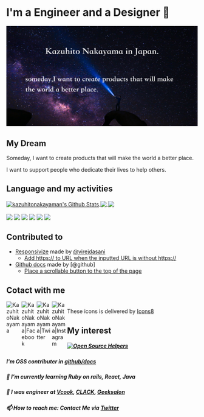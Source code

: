 # I'm a Engineer and a Designer 🙋‍
<img src="./images/Github_profile_img.png">

## My Dream
Someday, I want to create products that will make the world a better place.

I want to support people who dedicate their lives to help others.

## Language and my activities
<a href="https://github.com/anuraghazra/github-readme-stats">
  <img align="center" alt="kazuhitonakayaman's Github Stats" src="https://github-readme-stats.vercel.app/api?username=kazuhitonakayama&show_icons=true&hide_border=true&count_private=true&include_all_commits=true&bg_color=30,e96443,904e95&title_color=fff&text_color=fff&icon_color=fff" />
</a>
<a href="https://github.com/anuraghazra/github-readme-stats">
  <img align="center" src="https://github-readme-stats.anuraghazra1.vercel.app/api/top-langs/?username=kazuhitonakayama&hide_border=true&layout=compact&bg_color=30,e96443,904e95&title_color=fff&text_color=fff&icon_color=fff"" />
</a>
<a href="https://github.com/anuraghazra/github-readme-stats">
  <img align="center" src="https://github-profile-trophy.vercel.app/?username=kazuhitonakayama&theme=monokai" />
</a>

<br>
<br>
<span><img width="30px" src="https://img.icons8.com/dusk/128/000000/html-5.png"/></span>
<span><img width="30px" src="https://img.icons8.com/dusk/64/000000/css3.png"/></span>
<span><img width="30px" src="https://img.icons8.com/dusk/64/000000/javascript.png"/></span>
<span><img width="30px" src="https://img.icons8.com/dusk/128/000000/wordpress.png"/></span>
<span><img width="30px" src="https://img.icons8.com/bubbles/100/000000/react.png"/></span>
<span><img width="30px" src="https://img.icons8.com/dusk/128/000000/java-coffee-cup-logo.png"/></span>

                                                                   

## Contributed to 

- [Responsivize](https://github.com/virejdasani/Responsivize) made by [@virejdasani](https://github.com/virejdasani)  
  - [Add https:// to URL when the inputted URL is without https://](https://github.com/virejdasani/Responsivize/pull/9)
- [Github docs](https://github.com/github/docs) made by [@github]
  - [Place a scrollable button to the top of the page](https://github.com/github/docs/pull/2243)
                                                                              
## Cotact with me

<a href="https://k-creative.tech"><img align="left" alt="KazuhitoNakayama" width="40px" src="https://img.icons8.com/clouds/100/000000/globe.png" /></a>
<a href="https://www.facebook.com/profile.php?id=100017914184991"><img align="left" alt="KazuhitoNakayama|Facebook" width="40px" src="https://img.icons8.com/clouds/100/000000/facebook-new.png" /></a>
<a href="https://twitter.com/facultyoflaw11"><img align="left" alt="KazuhitoNakayama|Twitter" width="40px" src="https://img.icons8.com/clouds/100/000000/twitter.png" /></a>
<a href="https://www.instagram.com/kazuhito_nakayama/"><img align="left" alt="KazuhitoNakayama|Instagram" width="40px" src="https://img.icons8.com/clouds/100/000000/instagram-new.png" /></a>
<br>
These icons is delivered by [Icons8](https://icons8.com/)

## My interest

##### [![Open Source Helpers](https://www.codetriage.com/rails/rails/badges/users.svg)](https://www.codetriage.com/rails/rails)
##### I'm OSS contributer in [github/docs](https://github.com/github/docs/)
##### 🌱 I’m currently learning Ruby on rails, React, Java
#####  👯 I was engineer at [Vcook](https://vcook.jp/), [CLACK](https://clack.ne.jp/), [Geeksalon](https://geek-salon.com/)
#####  📫 How to reach me: Contact Me via [Twitter](https://twitter.com/candle_hub)
